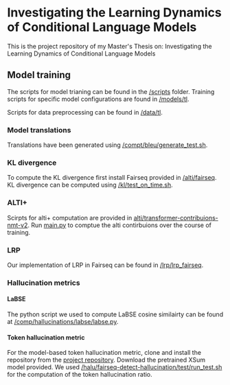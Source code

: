 # Investigating the Learning Dynamics of Conditional Language Models

This is the project repository of my Master's Thesis on: Investigating the Learning Dynamics of Conditional Language Models

## Model training

The scripts for model trianing can be found in the [/scripts](scripts/) folder.
Training scripts for specific model configurations are found in [/models/tl](models/tl).

Scripts for data preprocessing can be found in [/data/tl](/data/tl).


### Model translations

Translations have been generated using [/compt/bleu/generate_test.sh](/compt/bleu/generate_test.sh).

### KL divergence

To compute the KL divergence first install Fairseq provided in [/alti/fairseq](/alti/fairseq).
KL divergence can be computed using [/kl/test_on_time.sh](/kl/test_on_time.sh). 

### ALTI+

Scirpts for alti+ computation are provided in [alti/transformer-contribuions-nmt-v2](alti/transformer-contribuions-nmt-v2).
Run [main.py](alti/transformer-contribuions-nmt-v2/main.py) to comptue the alti contirbuions over the course of training.

### LRP

Our implementation of LRP in Fairseq can be found in [/lrp/lrp_fairseq](/lrp/lrp_fairseq).

### Hallucination metrics

#### LaBSE

The python script we used to compute LaBSE cosine similairty can be found at [/comp/hallucinations/labse/labse.py](/comp/hallucinations/labse/labse.py).

#### Token hallucination metric

For the model-based token hallucination metric, clone and install the repository from the [project repository](https://github.com/violet-zct/fairseq-detect-hallucination).
Download the pretrained XSum model provided.
We used [/halu/fairseq-detect-hallucination/test/run_test.sh](/halu/fairseq-detect-hallucination/test/run_test.sh) for the computation of the token hallucination ratio.



